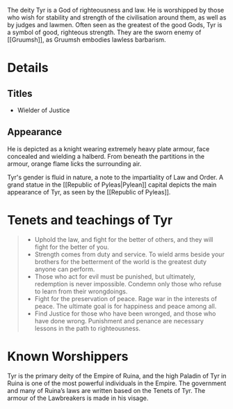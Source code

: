 The deity Tyr is a God of righteousness and law. He is worshipped by those who wish for stability and strength of the civilisation around them, as well as by judges and lawmen. Often seen as the greatest of the good Gods, Tyr is a symbol of good, righteous strength. They are the sworn enemy of [[Gruumsh]], as Gruumsh embodies lawless barbarism.
# Details
## Titles
- Wielder of Justice
## Appearance
He is depicted as a knight wearing extremely heavy plate armour, face concealed and wielding a halberd. From beneath the partitions in the armour, orange flame licks the surrounding air.

Tyr's gender is fluid in nature, a note to the impartiality of Law and Order. A grand statue in the [[Republic of Pyleas|Pylean]] capital depicts the main appearance of Tyr, as seen by the [[Republic of Pyleas]].  
# Tenets and teachings of Tyr
> - Uphold the law, and fight for the better of others, and they will fight for the better of you.
> - Strength comes from duty and service. To wield arms beside your brothers for the betterment of the world is the greatest duty anyone can perform.
> - Those who act for evil must be punished, but ultimately, redemption is never impossible. Condemn only those who refuse to learn from their wrongdoings.
> - Fight for the preservation of peace. Rage war in the interests of peace. The ultimate goal is for happiness and peace among all.
> - Find Justice for those who have been wronged, and those who have done wrong. Punishment and penance are necessary lessons in the path to righteousness.
# Known Worshippers
Tyr is the primary deity of the Empire of Ruina, and the high Paladin of Tyr in Ruina is one of the most powerful individuals in the Empire. The government and many of Ruina’s laws are written based on the Tenets of Tyr. The armour of the Lawbreakers is made in his visage.